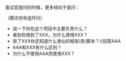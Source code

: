 面试官提问的时候，更多倾向于提问：

（腾讯夺命连环问）
-  说一下你在这个项目中主要负责什么？
-  看到你用到了XXX，为什么使用XXX？
-  除了XXX你还知道什么类似的框架/库/脚本？//回答AAA
-  AAA和XXX有什么区别？
-  为什么不使用AAA而使用XXX？
